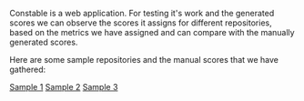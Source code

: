 Constable is a web application. 
For testing it's work and the generated scores we can observe the scores it assigns for different repositories, based on the metrics we have assigned and can compare with the manually generated scores. 

Here are some sample repositories and the manual scores that we have gathered:

[Sample 1](https://github.com/sravankumarmatta/sample_1)
[Sample 2](https://github.com/sravankumarmatta/sample_2)
[Sample 3](https://github.com/sravankumarmatta/sample_3)